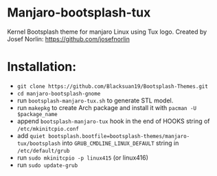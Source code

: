 # Manjaro-bootsplash-tux
Kernel Bootsplash theme for manjaro Linux using Tux logo. Created by Josef Norlin: https://github.com/josefnorlin

# Installation:

- `git clone https://github.com/Blacksuan19/Bootsplash-Themes.git`
- `cd manjaro-bootsplash-gnome`
- run `bootsplash-manjaro-tux.sh` to generate STL model.
- run `makepkg` to create Arch package and install it with `pacman -U $package_name`
- append `bootsplash-manjaro-tux` hook in the end of HOOKS string of `/etc/mkinitcpio.conf`
- add `quiet bootsplash.bootfile=bootsplash-themes/manjaro-tux/bootsplash` into `GRUB_CMDLINE_LINUX_DEFAULT` string in `/etc/default/grub`
- run `sudo mkinitcpio -p linux415` (or linux416)
- run `sudo update-grub`
